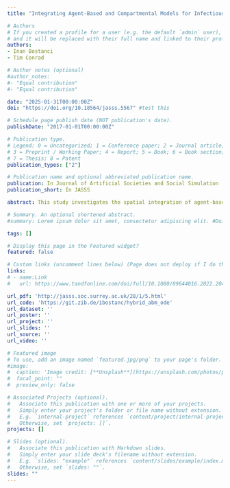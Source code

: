 ```yaml
---
title: "Integrating Agent-Based and Compartmental Models for Infectious Disease Modeling: A Novel Hybrid Approach"

# Authors
# If you created a profile for a user (e.g. the default `admin` user), write the username (folder name) here 
# and it will be replaced with their full name and linked to their profile.
authors:
- Inan Bostanci
- Tim Conrad

# Author notes (optional)
#author_notes:
#- "Equal contribution"
#- "Equal contribution"

date: "2025-01-31T00:00:00Z"
doi: "https://doi.org/10.18564/jasss.5567" #test this

# Schedule page publish date (NOT publication's date).
publishDate: "2017-01-01T00:00:00Z"

# Publication type.
# Legend: 0 = Uncategorized; 1 = Conference paper; 2 = Journal article;
# 3 = Preprint / Working Paper; 4 = Report; 5 = Book; 6 = Book section;
# 7 = Thesis; 8 = Patent
publication_types: ["2"]

# Publication name and optional abbreviated publication name.
publication: In Journal of Artificial Societies and Social Simulation
publication_short: In JASSS

abstract: This study investigates the spatial integration of agent-based models (ABMs) and compartmental models for infectious disease modeling, presenting a novel hybrid approach and examining its implications. ABMs offer detailed insights by simulating interactions and decisions among individuals but are computationally expensive for large populations. Compartmental models capture population-level dynamics more efficiently but lack granular detail. We developed a hybrid model that aims to balance the granularity of ABMs with the computational efficiency of compartmental models, offering a more nuanced understanding of disease spread in diverse scenarios, including large populations. This model spatially couples discrete and continuous populations by integrating an ordinary differential equation model with a spatially explicit ABM. Our key objectives were to systematically assess the consistency of disease dynamics and the computational efficiency across various configurations. For this, we evaluated two experimental scenarios and varied the influence of each sub-model via spatial distribution. In the first, the ABM component modeled a homogeneous population; in the second, it simulated a heterogeneous population with landscape-driven movement. Results show that the hybrid model can significantly reduce computational costs but is sensitive to between-model differences, highlighting the importance of model equivalence in hybrid approaches. The code is available at: git.zib.de/ibostanc/hybrid_abm_ode.

# Summary. An optional shortened abstract.
#summary: Lorem ipsum dolor sit amet, consectetur adipiscing elit. #Duis posuere tellus ac convallis placerat. Proin tincidunt magna sed #ex sollicitudin condimentum.

tags: []

# Display this page in the Featured widget?
featured: false

# Custom links (uncomment lines below) (Page does not deploy if I do this)
links:
# - name:Link
#   url: https://www.tandfonline.com/doi/full/10.1080/09644016.2022.2048556

url_pdf: 'http://jasss.soc.surrey.ac.uk/28/1/5.html'
url_code: 'https://git.zib.de/ibostanc/hybrid_abm_ode'
url_dataset: ''
url_poster: ''
url_project: ''
url_slides: ''
url_source: ''
url_video: ''

# Featured image
# To use, add an image named `featured.jpg/png` to your page's folder. 
#image:
#  caption: 'Image credit: [**Unsplash**](https://unsplash.com/photos/pLCdAaMFLTE)'
#  focal_point: ""
#  preview_only: false

# Associated Projects (optional).
#   Associate this publication with one or more of your projects.
#   Simply enter your project's folder or file name without extension.
#   E.g. `internal-project` references `content/project/internal-project/index.md`.
#   Otherwise, set `projects: []`.
projects: []

# Slides (optional).
#   Associate this publication with Markdown slides.
#   Simply enter your slide deck's filename without extension.
#   E.g. `slides: "example"` references `content/slides/example/index.md`.
#   Otherwise, set `slides: ""`.
slides: ""
---
```




